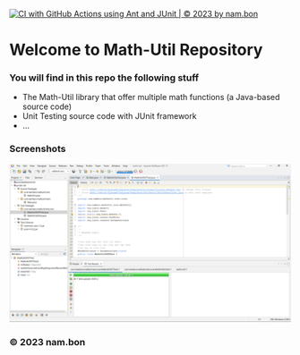 [![CI with GitHub Actions using Ant and JUnit | © 2023 by nam.bon](https://github.com/nambon2k3/math-util/actions/workflows/ci-junit.yml/badge.svg)](https://github.com/nambon2k3/math-util/actions/workflows/ci-junit.yml)

# Welcome to Math-Util Repository
### You will find in this repo the following stuff
* The Math-Util library that offer multiple math functions (a Java-based source code)
* Unit Testing source code with JUnit framework
* ...

### Screenshots
![DDT & TDD with JUnit](https://github.com/nambon2k3/math-util/blob/main/img/DDT%20with%20JUnit.png)


### © 2023 nam.bon
